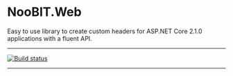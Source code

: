 # NooBIT.Web

Easy to use library to create custom headers for ASP.NET Core 2.1.0 applications with a fluent API.

---

[![Build status](https://ci.appveyor.com/api/projects/status/jw2f5s8q57tlisgf/branch/master?svg=true)](https://ci.appveyor.com/project/cmxl/noobit-web/branch/master)

---
